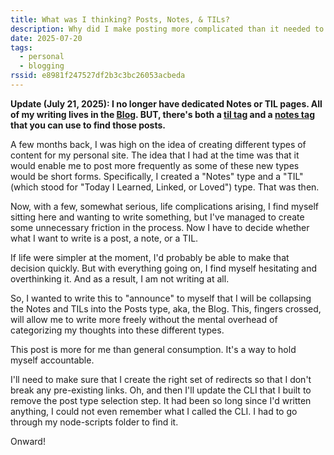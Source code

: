 ```yaml
---
title: What was I thinking? Posts, Notes, & TILs?
description: Why did I make posting more complicated than it needed to be?
date: 2025-07-20
tags:
  - personal
  - blogging
rssid: e8981f247527df2b3c3bc26053acbeda
---
```


**Update (July 21, 2025): I no longer have dedicated Notes or TIL pages. All of my writing lives in the [Blog](/blog/). BUT, there's both a [til tag](/tags/til/) and a [notes tag](/tag/notes/) that you can use to find those posts.**

A few months back, I was high on the idea of creating different types of content for my personal site. The idea that I had at the time was that it would enable me to post more frequently as some of these new types would be short forms. Specifically, I created a "Notes" type and a "TIL" (which stood for "Today I Learned, Linked, or Loved") type. That was then.

Now, with a few, somewhat serious, life complications arising, I find myself sitting here and wanting to write something, but I've managed to create some unnecessary friction in the process. Now I have to decide whether what I want to write is a post, a note, or a TIL.

If life were simpler at the moment, I'd probably be able to make that decision quickly. But with everything going on, I find myself hesitating and overthinking it. And as a result, I am not writing at all.

So, I wanted to write this to "announce" to myself that I will be collapsing the Notes and TILs into the Posts type, aka, the Blog. This, fingers crossed, will allow me to write more freely without the mental overhead of categorizing my thoughts into these different types.

This post is more for me than general consumption. It's a way to hold myself accountable.

I'll need to make sure that I create the right set of redirects so that I don't break any pre-existing links. Oh, and then I'll update the CLI that I built to remove the post type selection step. It had been so long since I'd written anything, I could not even remember what I called the CLI. I had to go through my node-scripts folder to find it.

Onward!
